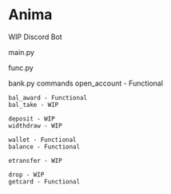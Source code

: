 # Anima
WIP Discord Bot

main.py
	
func.py

bank.py
	commands
	open_account - Functional

	bal_award - Functional
	bal_take - WIP

	deposit - WIP
	widthdraw - WIP	

	wallet - Functional
	balance - Functional

	etransfer - WIP

	drop - WIP
	getcard - Functional

